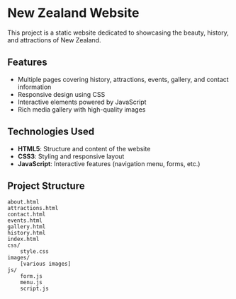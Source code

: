 # New Zealand Website

This project is a static website dedicated to showcasing the beauty, history, and attractions of New Zealand.

## Features

- Multiple pages covering history, attractions, events, gallery, and contact information
- Responsive design using CSS
- Interactive elements powered by JavaScript
- Rich media gallery with high-quality images

## Technologies Used

- **HTML5**: Structure and content of the website
- **CSS3**: Styling and responsive layout
- **JavaScript**: Interactive features (navigation menu, forms, etc.)

## Project Structure

```
about.html
attractions.html
contact.html
events.html
gallery.html
history.html
index.html
css/
	style.css
images/
	[various images]
js/
	form.js
	menu.js
	script.js
```